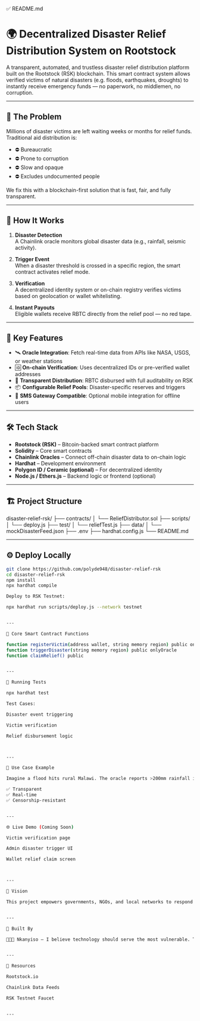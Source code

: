 
✅ README.md

# 🌍 Decentralized Disaster Relief Distribution System on Rootstock

A transparent, automated, and trustless disaster relief distribution platform built on the Rootstock (RSK) blockchain. This smart contract system allows verified victims of natural disasters (e.g. floods, earthquakes, droughts) to instantly receive emergency funds — no paperwork, no middlemen, no corruption.

---

## 🚨 The Problem

Millions of disaster victims are left waiting weeks or months for relief funds. Traditional aid distribution is:

- ⛔ Bureaucratic
- ⛔ Prone to corruption
- ⛔ Slow and opaque
- ⛔ Excludes undocumented people

We fix this with a blockchain-first solution that is fast, fair, and fully transparent.

---

## 🚀 How It Works

1. **Disaster Detection**  
   A Chainlink oracle monitors global disaster data (e.g., rainfall, seismic activity).

2. **Trigger Event**  
   When a disaster threshold is crossed in a specific region, the smart contract activates relief mode.

3. **Verification**  
   A decentralized identity system or on-chain registry verifies victims based on geolocation or wallet whitelisting.

4. **Instant Payouts**  
   Eligible wallets receive RBTC directly from the relief pool — no red tape.

---

## 🌟 Key Features

- 🛰️ **Oracle Integration**: Fetch real-time data from APIs like NASA, USGS, or weather stations
- 🆔 **On-chain Verification**: Uses decentralized IDs or pre-verified wallet addresses
- 💸 **Transparent Distribution**: RBTC disbursed with full auditability on RSK
- 📦 **Configurable Relief Pools**: Disaster-specific reserves and triggers
- 📱 **SMS Gateway Compatible**: Optional mobile integration for offline users

---

## 🛠️ Tech Stack

- **Rootstock (RSK)** – Bitcoin-backed smart contract platform
- **Solidity** – Core smart contracts
- **Chainlink Oracles** – Connect off-chain disaster data to on-chain logic
- **Hardhat** – Development environment
- **Polygon ID / Ceramic (optional)** – For decentralized identity
- **Node.js / Ethers.js** – Backend logic or frontend (optional)

---

## 🏗️ Project Structure

disaster-relief-rsk/ ├── contracts/ │   └── ReliefDistributor.sol ├── scripts/ │   └── deploy.js ├── test/ │   └── reliefTest.js ├── data/ │   └── mockDisasterFeed.json ├── .env ├── hardhat.config.js └── README.md

---

## ⚙️ Deploy Locally

```bash
git clone https://github.com/polyde948/disaster-relief-rsk
cd disaster-relief-rsk
npm install
npx hardhat compile

Deploy to RSK Testnet:

npx hardhat run scripts/deploy.js --network testnet


---

🔐 Core Smart Contract Functions

function registerVictim(address wallet, string memory region) public onlyAdmin
function triggerDisaster(string memory region) public onlyOracle
function claimRelief() public


---

🧪 Running Tests

npx hardhat test

Test Cases:

Disaster event triggering

Victim verification

Relief disbursement logic



---

🎯 Use Case Example

Imagine a flood hits rural Malawi. The oracle reports >200mm rainfall in 3 days. The smart contract triggers relief for that region. All pre-registered wallets in that location automatically receive 0.02 RBTC for food, medicine, or transport.

✅ Transparent
✅ Real-time
✅ Censorship-resistant


---

🌐 Live Demo (Coming Soon)

Victim verification page

Admin disaster trigger UI

Wallet relief claim screen



---

🧭 Vision

This project empowers governments, NGOs, and local networks to respond faster and more fairly during emergencies — using unstoppable blockchain rails.


---

🙌 Built By

👨🏿‍💻 Nkanyiso — I believe technology should serve the most vulnerable. This project reflects my dream to help the poor, protect lives, and build a more just system through Web3.


---

🔗 Resources

Rootstock.io

Chainlink Data Feeds

RSK Testnet Faucet


---
